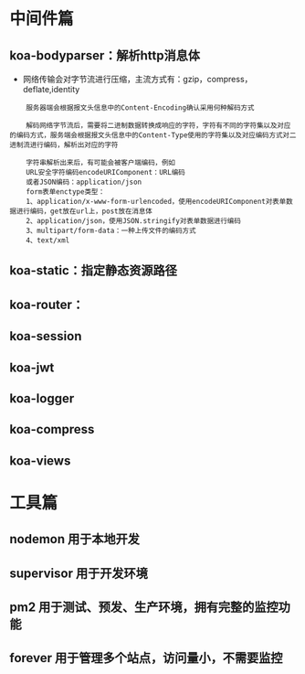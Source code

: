 # 中间件篇
## koa-bodyparser：解析http消息体
* 网络传输会对字节流进行压缩，主流方式有：gzip，compress，deflate,identity
```
    服务器端会根据报文头信息中的Content-Encoding确认采用何种解码方式

    解码网络字节流后，需要将二进制数据转换成响应的字符，字符有不同的字符集以及对应的编码方式，服务端会根据报文头信息中的Content-Type使用的字符集以及对应编码方式对二进制流进行编码，解析出对应的字符

    字符串解析出来后，有可能会被客户端编码，例如
    URL安全字符编码encodeURIComponent：URL编码 
    或者JSON编码：application/json
    form表单enctype类型：
    1、application/x-www-form-urlencoded，使用encodeURIComponent对表单数据进行编码，get放在url上，post放在消息体
    2、application/json，使用JSON.stringify对表单数据进行编码
    3、multipart/form-data：一种上传文件的编码方式
    4、text/xml
```
## koa-static：指定静态资源路径
## koa-router：
## koa-session
## koa-jwt
## koa-logger
## koa-compress
## koa-views

# 工具篇
## nodemon 用于本地开发
## supervisor  用于开发环境

## pm2 用于测试、预发、生产环境，拥有完整的监控功能
## forever  用于管理多个站点，访问量小，不需要监控